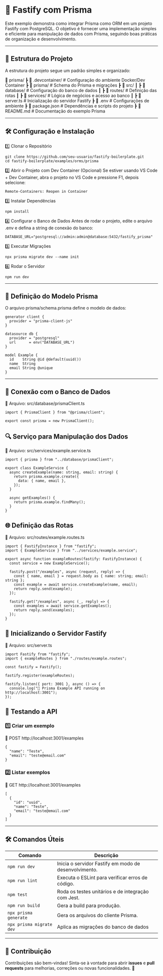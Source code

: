 # 🚀 Fastify com Prisma

Este exemplo demonstra como integrar Prisma como ORM em um projeto Fastify com PostgreSQL. O objetivo é fornecer uma implementação simples e eficiente para manipulação de dados com Prisma, seguindo boas práticas de organização e desenvolvimento.

---

## 📂 Estrutura do Projeto

A estrutura do projeto segue um padrão simples e organizado:

📂 prisma/
 ┣ 📂 .devcontainer/       # Configuração do ambiente Docker/Dev Container
 ┣ 📂 prisma/              # Schema do Prisma e migrações
 ┣ 📂 src/
 ┃ ┣ 📂 database/          # Configuração do banco de dados
 ┃ ┣ 📂 routes/            # Definição das rotas
 ┃ ┣ 📂 services/          # Lógica de negócios e acesso ao banco
 ┃ ┣ 📄 server.ts          # Inicialização do servidor Fastify
 ┣ 📄 .env                 # Configurações de ambiente
 ┣ 📄 package.json         # Dependências e scripts do projeto
 ┣ 📄 README.md            # Documentação do exemplo Prisma


---

## 🛠 Configuração e Instalação

1️⃣ Clonar o Repositório

```
git clone https://github.com/seu-usuario/fastify-boilerplate.git
cd fastify-boilerplate/examples/orms/prisma
```
2️⃣ Abrir o Projeto com Dev Container (Opcional)
Se estiver usando VS Code + Dev Container, abra o projeto no VS Code e pressione F1, depois selecione:

```
Remote-Containers: Reopen in Container
```

3️⃣ Instalar Dependências

```
npm install
```

4️⃣ Configurar o Banco de Dados
Antes de rodar o projeto, edite o arquivo .env e defina a string de conexão do banco:

```
DATABASE_URL="postgresql://admin:admin@database:5432/fastify_prisma"
```

5️⃣ Executar Migrações

```
npx prisma migrate dev --name init
```

6️⃣ Rodar o Servidor

```
npm run dev
```



---

## 📄 Definição do Modelo Prisma

O arquivo prisma/schema.prisma define o modelo de dados:

```
generator client {
  provider = "prisma-client-js"
}

datasource db {
  provider = "postgresql"
  url      = env("DATABASE_URL")
}

model Example {
  id    String @id @default(uuid())
  name  String
  email String @unique
}
```

---
## 🔌 Conexão com o Banco de Dados

📍 Arquivo: src/database/prismaClient.ts

```
import { PrismaClient } from "@prisma/client";

export const prisma = new PrismaClient();

```

## 🔍 Serviço para Manipulação dos Dados

📍 Arquivo: src/services/example.service.ts

```
import { prisma } from "../database/prismaClient";

export class ExampleService {
  async createExample(name: string, email: string) {
    return prisma.example.create({
      data: { name, email },
    });
  }

  async getExamples() {
    return prisma.example.findMany();
  }
}

```

## 🌐 Definição das Rotas

📍 Arquivo: src/routes/example.routes.ts

```
import { FastifyInstance } from "fastify";
import { ExampleService } from "../services/example.service";

export async function exampleRoutes(fastify: FastifyInstance) {
  const service = new ExampleService();

  fastify.post("/examples", async (request, reply) => {
    const { name, email } = request.body as { name: string; email: string };
    const example = await service.createExample(name, email);
    return reply.send(example);
  });

  fastify.get("/examples", async (_, reply) => {
    const examples = await service.getExamples();
    return reply.send(examples);
  });
}

```

## 🏁 Inicializando o Servidor Fastify

📍 Arquivo: src/server.ts

```
import Fastify from "fastify";
import { exampleRoutes } from "./routes/example.routes";

const fastify = Fastify();

fastify.register(exampleRoutes);

fastify.listen({ port: 3001 }, async () => {
  console.log("🚀 Prisma Example API running on http://localhost:3001");
});

```


## 🔄 Testando a API

### 1️⃣ Criar um exemplo

📌 POST http://localhost:3001/examples
```
{
  "name": "Teste",
  "email": "teste@email.com"
}

```

### 2️⃣ Listar exemplos

📌 GET http://localhost:3001/examples

```
[
  {
    "id": "uuid",
    "name": "Teste",
    "email": "teste@email.com"
  }
]

```

---

## 🛠 Comandos Úteis

| Comando | Descrição |
|---------|-----------|
| `npm run dev` | Inicia o servidor Fastify em modo de desenvolvimento. |
| `npm run lint` | Executa o ESLint para verificar erros de código. |
| `npm test` | Roda os testes unitários e de integração com Jest. |
| `npm run build` | Gera a build para produção. |
| `npx prisma generate` | Gera os arquivos do cliente Prisma. |
| `npx prisma migrate dev` | Aplica as migrações do banco de dados |

---

## 🤝 Contribuição
Contribuições são bem-vindas! Sinta-se à vontade para abrir **issues** e **pull requests** para melhorias, correções ou novas funcionalidades. 💙

